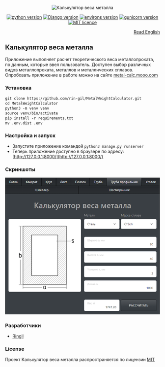 <p align="center">
    <img src="https://repository-images.githubusercontent.com/558666840/d53084b5-8a5e-4b62-8263-a4b32fde99ff" alt="Калькулятор веса металла" width="640">
</p>

<p align="center">
    <a href="https://www.python.org/downloads/release/python-3110/"><img src="https://img.shields.io/badge/python-v3.11-informational" alt="python version"></a>
    <a href="https://pypi.org/project/Django/3.2.15/"><img src="https://img.shields.io/badge/Django-v3.2.15-informational" alt="Django version"></a>
    <a href="https://pypi.org/project/environs/9.5.0/"><img src="https://img.shields.io/badge/environs-v9.5.0-informational" alt="environs version"></a>
    <a href="https://pypi.org/project/gunicorn/20.1.0/"><img src="https://img.shields.io/badge/gunicorn-v20.1.0-informational" alt="gunicorn version"></a>
    <a href="https://github.com/rin-gil/MetalWeightCalculator/blob/master/LICENCE"><img src="https://img.shields.io/badge/licence-MIT-success" alt="MIT licence"></a>
</p>

<p align="right">
    <a href="https://github.com/rin-gil/MetalWeightCalculator/blob/master/README.md">Read English</a>
</p>

## Калькулятор веса металла

Приложение выполняет расчет теоретического веса металлопроката, по данным, которые ввел пользователь.
Доступен выбор различных видов металлопроката, металлов и металлических сплавов.
Опробовать приложение в работе можно на сайте [metal-calc.mooo.com](https://metal-calc.mooo.com)

### Установка

```
git clone https://github.com/rin-gil/MetalWeightCalculator.git
cd MetalWeightCalculator
python3 -m venv venv
source venv/bin/activate
pip install -r requirements.txt
mv .env.dist .env
```

### Настройка и запуск

* Запустите приложение командой `python3 manage.py runserver`
* Теперь приложение доступно в браузере по адресу: [http://127.0.0.1:8000/](http://127.0.0.1:8000/)

### Скриншоты

<p align="center">
    <img src="https://raw.githubusercontent.com/rin-gil/MetalWeightCalculator/master/metalCalc/static/img/home_page.png" alt="Главный экран приложения">
</p>

### Разработчики

* [Ringil](https://github.com/rin-gil)

### License

Проект Калькулятор веса металла распространяется по лицензии [MIT](https://github.com/rin-gil/MetalWeightCalculator/blob/master/LICENCE)
